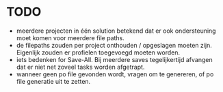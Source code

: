 # TODO

- meerdere projecten in één solution betekend dat er ook ondersteuning moet komen voor meerdere file paths.
- de filepaths zouden per project onthouden / opgeslagen moeten zijn. Eigenlijk zouden er profielen toegevoegd moeten worden.
- iets bedenken for Save-All. Bij meerdere saves tegelijkertijd afvangen dat er niet net zoveel tasks worden afgetrapt.
- wanneer geen po file gevonden wordt, vragen om te genereren, of po file generatie uit te zetten.
